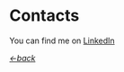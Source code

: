 # Contacts

You can find me on [LinkedIn](https://www.linkedin.com/in/valerio-trenta/)


[_<-back_](https://valgh.github.io)
